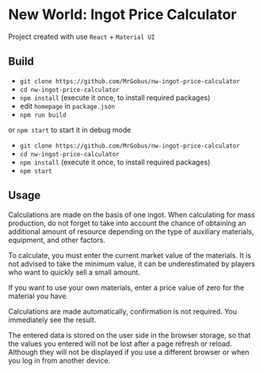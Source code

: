 # New World: Ingot Price Calculator

Project created with use `React` + `Material UI`

## Build

* `git clone https://github.com/MrGobus/nw-ingot-price-calculator`
* `cd nw-ingot-price-calculator`
* `npm install` (execute it once, to install required packages)
* edit `homepage` in `package.json` 
* `npm run build`

or `npm start` to start it in debug mode

* `git clone https://github.com/MrGobus/nw-ingot-price-calculator`
* `cd nw-ingot-price-calculator`
* `npm install` (execute it once, to install required packages)
* `npm start` 

## Usage

Calculations are made on the basis of one ingot. When calculating for mass production, do not forget to take into account the chance of obtaining an additional amount of resource depending on the type of auxiliary materials, equipment, and other factors.

To calculate, you must enter the current market value of the materials. It is not advised to take the minimum value, it can be underestimated by players who want to quickly sell a small amount.

If you want to use your own materials, enter a price value of zero for the material you have.

Calculations are made automatically, confirmation is not required. You immediately see the result.

The entered data is stored on the user side in the browser storage, so that the values you entered will not be lost after a page refresh or reload. Although they will not be displayed if you use a different browser or when you log in from another device.